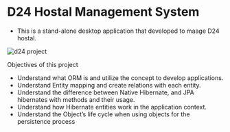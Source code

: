 # D24 Hostal Management System

- This is a stand-alone desktop application that developed to maage D24 hostal.

![d24 project](https://github.com/YasithCB/d24-hostel-management-system/assets/104409190/8af1d360-aa54-463b-8ef6-b927fcd0f4c8)


Objectives of this project 

- Understand what ORM is and utilize the concept to develop applications.
- Understand Entity mapping and create relations with each entity.
- Understand the difference between Native Hibernate, and JPA hibernates with methods and their usage.
- Understand how Hibernate entities work in the application context.
- Understand the Object’s life cycle when using objects for the persistence process 

